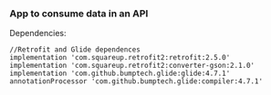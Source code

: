 ### App to consume data in an API



Dependencies:

```
//Retrofit and Glide dependences
implementation 'com.squareup.retrofit2:retrofit:2.5.0'
implementation 'com.squareup.retrofit2:converter-gson:2.1.0'
implementation 'com.github.bumptech.glide:glide:4.7.1'
annotationProcessor 'com.github.bumptech.glide:compiler:4.7.1'
```

